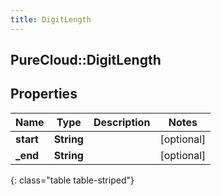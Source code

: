 ```yaml
---
title: DigitLength
---
```

## PureCloud::DigitLength

## Properties

|Name | Type | Description | Notes|
|------------ | ------------- | ------------- | -------------|
| **start** | **String** |  | [optional] |
| **_end** | **String** |  | [optional] |
{: class="table table-striped"}



